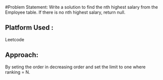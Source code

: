 #Problem Statement:
Write a solution to find the nth highest salary from the Employee table. If there is no nth highest salary, return null.

## Platform Used :
Leetcode
## Approach:
By seting the order in decreasing order and set the limit to one where ranking = N.
